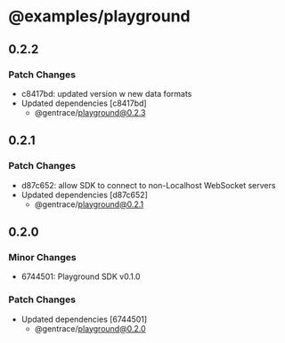 # @examples/playground

## 0.2.2

### Patch Changes

- c8417bd: updated version w new data formats
- Updated dependencies [c8417bd]
  - @gentrace/playground@0.2.3

## 0.2.1

### Patch Changes

- d87c652: allow SDK to connect to non-Localhost WebSocket servers
- Updated dependencies [d87c652]
  - @gentrace/playground@0.2.1

## 0.2.0

### Minor Changes

- 6744501: Playground SDK v0.1.0

### Patch Changes

- Updated dependencies [6744501]
  - @gentrace/playground@0.2.0
